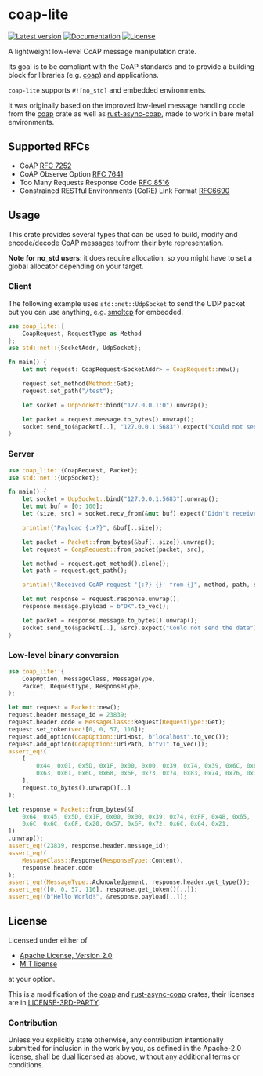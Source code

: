 # coap-lite
[![Latest version](https://img.shields.io/crates/v/coap-lite)](https://crates.io/crates/coap-lite)
[![Documentation](https://docs.rs/coap-lite/badge.svg)](https://docs.rs/coap-lite)
[![License](https://img.shields.io/crates/l/coap-lite)](https://github.com/martindisch/coap-lite#license)

<!-- cargo-sync-readme start -->

A lightweight low-level CoAP message manipulation crate.

Its goal is to be compliant with the CoAP standards and to provide a
building block for libraries (e.g.
[coap](https://github.com/Covertness/coap-rs)) and applications.

`coap-lite` supports `#![no_std]` and embedded environments.

It was originally based on the improved low-level message handling code
from the [coap] crate as well as [rust-async-coap], made to work in bare
metal environments.

## Supported RFCs

- CoAP [RFC 7252](https://tools.ietf.org/html/rfc7252)
- CoAP Observe Option [RFC 7641](https://tools.ietf.org/html/rfc7641)
- Too Many Requests Response Code [RFC 8516](https://tools.ietf.org/html/rfc8516)
- Constrained RESTful Environments (CoRE) Link Format
  [RFC6690](https://tools.ietf.org/html/rfc6690#:~:text=well-known%2Fcore)

## Usage

This crate provides several types that can be used to build, modify and
encode/decode CoAP messages to/from their byte representation.

**Note for no_std users**: it does require allocation, so you might have to
set a global allocator depending on your target.

### Client

The following example uses `std::net::UdpSocket` to send the UDP packet but
you can use anything, e.g. [smoltcp](https://github.com/smoltcp-rs/smoltcp)
for embedded.

```rust
use coap_lite::{
    CoapRequest, RequestType as Method
};
use std::net::{SocketAddr, UdpSocket};

fn main() {
    let mut request: CoapRequest<SocketAddr> = CoapRequest::new();

    request.set_method(Method::Get);
    request.set_path("/test");

    let socket = UdpSocket::bind("127.0.0.1:0").unwrap();

    let packet = request.message.to_bytes().unwrap();
    socket.send_to(&packet[..], "127.0.0.1:5683").expect("Could not send the data");
}
```

### Server

```rust
use coap_lite::{CoapRequest, Packet};
use std::net::{UdpSocket};

fn main() {
    let socket = UdpSocket::bind("127.0.0.1:5683").unwrap();
    let mut buf = [0; 100];
    let (size, src) = socket.recv_from(&mut buf).expect("Didn't receive data");

    println!("Payload {:x?}", &buf[..size]);

    let packet = Packet::from_bytes(&buf[..size]).unwrap();
    let request = CoapRequest::from_packet(packet, src);

    let method = request.get_method().clone();
    let path = request.get_path();

    println!("Received CoAP request '{:?} {}' from {}", method, path, src);

    let mut response = request.response.unwrap();
    response.message.payload = b"OK".to_vec();

    let packet = response.message.to_bytes().unwrap();
    socket.send_to(&packet[..], &src).expect("Could not send the data");
}
```

### Low-level binary conversion

```rust
use coap_lite::{
    CoapOption, MessageClass, MessageType,
    Packet, RequestType, ResponseType,
};

let mut request = Packet::new();
request.header.message_id = 23839;
request.header.code = MessageClass::Request(RequestType::Get);
request.set_token(vec![0, 0, 57, 116]);
request.add_option(CoapOption::UriHost, b"localhost".to_vec());
request.add_option(CoapOption::UriPath, b"tv1".to_vec());
assert_eq!(
    [
        0x44, 0x01, 0x5D, 0x1F, 0x00, 0x00, 0x39, 0x74, 0x39, 0x6C, 0x6F,
        0x63, 0x61, 0x6C, 0x68, 0x6F, 0x73, 0x74, 0x83, 0x74, 0x76, 0x31,
    ],
    request.to_bytes().unwrap()[..]
);

let response = Packet::from_bytes(&[
    0x64, 0x45, 0x5D, 0x1F, 0x00, 0x00, 0x39, 0x74, 0xFF, 0x48, 0x65,
    0x6C, 0x6C, 0x6F, 0x20, 0x57, 0x6F, 0x72, 0x6C, 0x64, 0x21,
])
.unwrap();
assert_eq!(23839, response.header.message_id);
assert_eq!(
    MessageClass::Response(ResponseType::Content),
    response.header.code
);
assert_eq!(MessageType::Acknowledgement, response.header.get_type());
assert_eq!([0, 0, 57, 116], response.get_token()[..]);
assert_eq!(b"Hello World!", &response.payload[..]);
```

[coap]: https://github.com/covertness/coap-rs
[rust-async-coap]: https://github.com/google/rust-async-coap

<!-- cargo-sync-readme end -->

## License
Licensed under either of

 * [Apache License, Version 2.0](LICENSE-APACHE)
 * [MIT license](LICENSE-MIT)

at your option.

This is a modification of the [coap](https://github.com/covertness/coap-rs)
and [rust-async-coap](https://github.com/google/rust-async-coap) crates, their
licenses are in [LICENSE-3RD-PARTY](LICENSE-3RD-PARTY).

### Contribution

Unless you explicitly state otherwise, any contribution intentionally submitted
for inclusion in the work by you, as defined in the Apache-2.0 license, shall
be dual licensed as above, without any additional terms or conditions.
